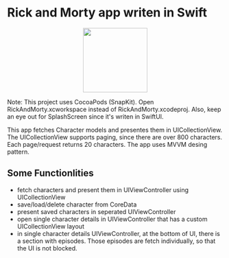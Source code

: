 # Rick and Morty app writen in Swift
<div id="header" align="center">
  <img src="https://upload.wikimedia.org/wikipedia/ru/0/0c/Xcode_icon.png" width="150"/>
</div>

Note: This project uses CocoaPods (SnapKit). Open RickAndMorty.xcworkspace instead of RickAndMorty.xcodeproj.
Also, keep an eye out for SplashScreen since it's writen in SwiftUI.

This app fetches Character models and presentes them in UICollectionView. The UICollectionView supports paging, since there are over 800 characters. Each page/request returns 20 characters.
The app uses MVVM desing pattern.
## Some Functionlities
- fetch characters and present them in UIViewController using UICollectionView
- save/load/delete character from CoreData
- present saved characters in seperated UIViewController
- open single character details in UIViewController that has a custom UICollectionView layout
- in single character details UIViewController, at the bottom of UI, there is a section with episodes. Those episodes are fetch individually, so that the UI is not blocked. 

